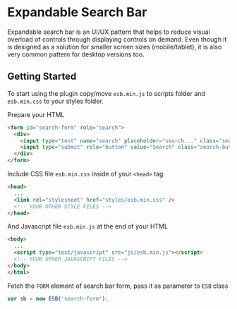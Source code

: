 # Expandable Search Bar

Expandable search bar is an UI/UX pattern that helps to reduce visual overload of controls through displaying controls on demand. Even though it is designed as a solution for smaller screen sizes (mobile/tablet), it is also very common pattern for desktop versions too. 


## Getting Started

To start using the plugin copy/move `esb.min.js` to scripts folder and `esb.min.css` to your styles folder.

Prepare your HTML

```html
<form id="search-form" role="search">
  <div>
    <input type="text" name="search" placeholder="search..." class="search-query" />
    <input type="submit" role="button" value="Search" class="search-button icon icon-search">
  </div>
</form>
```

Include CSS file `esb.min.css` inside of your `<head>` tag 

```html
<head>
  ...
  <link rel="stylesheet" href="styles/esb.min.css" />
  <!-- YOUR OTHER STYLE FILES -->
</head>
```

And Javascript file `esb.min.js` at the end of your HTML 

```html
<body>
  ...
  <script type="text/javascript" src="js/esb.min.js"></script>
  <!-- YOUR OTHER JAVASCRIPT FILES -->
</body>
</html>
```

Fetch the `FORM` element of search bar form, pass it as parameter to `ESB` class

```javascript
var sb = new ESB('search-form');

```

<!-- Introduction - Summary - Installation - Downloads - FAQ - API explorer - Getting Started - Examples - Contributors -->



